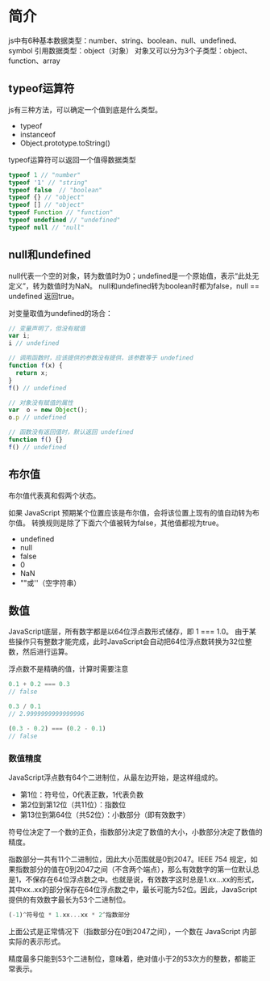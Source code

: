 # 简介
js中有6种基本数据类型：number、string、boolean、null、undefined、symbol
引用数据类型：object（对象）
对象又可以分为3个子类型：object、function、array

## typeof运算符
js有三种方法，可以确定一个值到底是什么类型。
* typeof
* instanceof
* Object.prototype.toString()

typeof运算符可以返回一个值得数据类型
```js
typeof 1 // "number"
typeof '1' // "string"
typeof false  // "boolean"
typeof {} // "object"
typeof [] // "object"
typeof Function // "function"
typeof undefined // "undefined"
typeof null // "null"
```

## null和undefined
null代表一个空的对象，转为数值时为0；undefined是一个原始值，表示“此处无定义”，转为数值时为NaN。
null和undefined转为boolean时都为false，null == undefined 返回true。

对变量取值为undefined的场合：
```js
// 变量声明了，但没有赋值
var i;
i // undefined

// 调用函数时，应该提供的参数没有提供，该参数等于 undefined
function f(x) {
  return x;
}
f() // undefined

// 对象没有赋值的属性
var  o = new Object();
o.p // undefined

// 函数没有返回值时，默认返回 undefined
function f() {}
f() // undefined
```

## 布尔值
布尔值代表真和假两个状态。

如果 JavaScript 预期某个位置应该是布尔值，会将该位置上现有的值自动转为布尔值。
转换规则是除了下面六个值被转为false，其他值都视为true。
* undefined
* null
* false
* 0
* NaN
* ""或''（空字符串）

## 数值
JavaScript底层，所有数字都是以64位浮点数形式储存，即 1 === 1.0。
由于某些操作只有整数才能完成，此时JavaScript会自动把64位浮点数转换为32位整数，然后进行运算。

浮点数不是精确的值，计算时需要注意
```js
0.1 + 0.2 === 0.3
// false

0.3 / 0.1
// 2.9999999999999996

(0.3 - 0.2) === (0.2 - 0.1)
// false
```

### 数值精度
JavaScript浮点数有64个二进制位，从最左边开始，是这样组成的。
* 第1位：符号位，0代表正数，1代表负数
* 第2位到第12位（共11位）：指数位
* 第13位到第64位（共52位）：小数部分（即有效数字）

符号位决定了一个数的正负，指数部分决定了数值的大小，小数部分决定了数值的精度。

指数部分一共有11个二进制位，因此大小范围就是0到2047。IEEE 754 规定，如果指数部分的值在0到2047之间（不含两个端点），那么有效数字的第一位默认总是1，不保存在64位浮点数之中。也就是说，有效数字这时总是1.xx...xx的形式，其中xx..xx的部分保存在64位浮点数之中，最长可能为52位。因此，JavaScript 提供的有效数字最长为53个二进制位。
```js
(-1)^符号位 * 1.xx...xx * 2^指数部分
```
上面公式是正常情况下（指数部分在0到2047之间），一个数在 JavaScript 内部实际的表示形式。

精度最多只能到53个二进制位，意味着，绝对值小于2的53次方的整数，都能正常表示。

